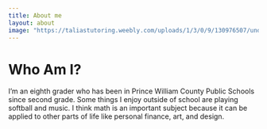 ```yaml
---
title: About me
layout: about
image: "https://taliastutoring.weebly.com/uploads/1/3/0/9/130976507/undraw-add-document-0hek-1-hair-color_orig.png"
---
```


# Who Am I?

I’m an eighth grader who has been in Prince William County Public Schools since second grade. Some things I enjoy outside of school are playing softball and music. I think math is an important subject because it can be applied to other parts of life like personal finance, art, and design.
